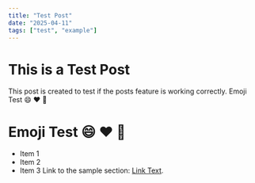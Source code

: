 ```yaml
---
title: "Test Post"
date: "2025-04-11"
tags: ["test", "example"]
---
```


# This is a Test Post

This post is created to test if the posts feature is working correctly.
Emoji Test :smile: :heart: :rocket:
# Emoji Test :smile: :heart: :rocket:
- Item 1
- Item 2
- Item 3
Link to the sample section: [Link Text](#sample-section).
